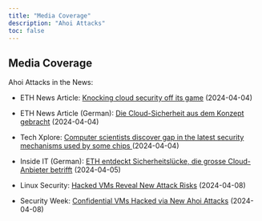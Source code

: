 ```yaml
---
title: "Media Coverage"
description: "Ahoi Attacks"
toc: false
---
```


## Media Coverage

Ahoi Attacks in the News:
- ETH News Article: [Knocking cloud security off its game](https://ethz.ch/en/news-und-veranstaltungen/eth-news/news/2024/04/knocking-cloud-security-off-its-game.html) (2024-04-04)
- ETH News Article (German): [Die Cloud-Sicherheit aus dem Konzept gebracht](https://ethz.ch/de/news-und-veranstaltungen/eth-news/news/2024/04/die-cloud-sicherheit-aus-dem-konzept-gebracht.html) (2024-04-04)

- Tech Xplore: [Computer scientists discover gap in the latest security mechanisms used by some chips
](https://techxplore.com/news/2024-04-scientists-gap-latest-mechanisms-chips.html) (2024-04-04)

- Inside IT (German): [ETH entdeckt Sicherheitslücke, die grosse Cloud-Anbieter betrifft](https://www.inside-it.ch/eth-entdeckt-sicherheitsluecke%2C-die-grosse-cloud-anbieter-betrifft-20240405) (2024-04-05)

- Linux Security: [Hacked VMs Reveal New Attack Risks](https://linuxsecurity.com/news/security-vulnerabilities/hacked-vms-reveal-new-attack-risks) (2024-04-08)

- Security Week: [Confidential VMs Hacked via New Ahoi Attacks](https://www.securityweek.com/confidential-vms-hacked-via-new-ahoi-attacks/) (2024-04-08)
